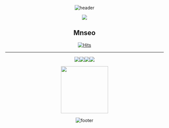 
<div align="center">

![header](https://capsule-render.vercel.app/api?type=wave&color=gradient&height=300&section=header&text=%20&fontSize=50&fontColor=#fff)
 
 
<div align="center">
  
  
![](https://github.com/Mnseo/Mnseo/blob/output/github-user-contribution.svg)

  ## Mnseo
 
 [![Hits](https://hits.seeyoufarm.com/api/count/incr/badge.svg?url=https%3A%2F%2Fgithub.com%2FMinseoShindor&count_bg=%23FFD19F&title_bg=%23C44646&icon=dev-dot-to.svg&icon_color=%23E7E7E7&title=Welcome&edge_flat=true)](https://hits.seeyoufarm.com)
 

<!--   
  <a href="https://velog.io/@seondal/about"><img src="https://img.shields.io/badge/seondal.log-3DDC84?style=for-the-badge&logo=Velog&logoColor=white"/></a>  <a href="https://whkakrkr.tistory.com"><img src="https://img.shields.io/badge/Seondalgorithm-E5511E?style=for-the-badge&logo=Tistory&logoColor=white"/></a>  -->
  

<!--   <a href="https://suave-lilac-075.notion.site/fd0c2a204d8e4fd7b193800c20d5eda0?v=c62e2af146ed446a97b34c86c16d4835"><img src="https://img.shields.io/badge/ReadMe-000000?style=for-the-badge&logo=github&logoColor=white"/></a> <a href="https://suave-lilac-075.notion.site/Dalchive-ec0bc59746804968a085c2cf46151c80"><img src="https://img.shields.io/badge/Dalchive-ffffff?style=for-the-badge&logo=notion&logoColor=black"/></a> -->
  
  ---
  
  <img src="https://img.shields.io/badge/Javascript-F7DF1E?style=flat&logo=javascript&logoColor=black"/><img src="https://img.shields.io/badge/java-007396?style=flat&logo=java&logoColor=white"><img src="https://img.shields.io/badge/C++-00599C?style=flat&logo=C%2B%2B&logoColor=white"/><img src="https://img.shields.io/badge/HTML-E34F26?style=flat-square&logo=HTML5&logoColor=white"/>

 
 
 <a><img height="150px" src="https://github-readme-stats.vercel.app/api?username=Mnseo&show_icons=true&theme=dracula"/></a>

 
![footer](https://capsule-render.vercel.app/api?type=wave&color=gradient&height=300&section=footer&text=%20&fontSize=50&fontColor=#fff)



 </div>
